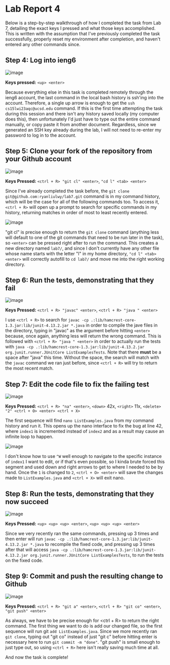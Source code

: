 # Lab Report 4
Below is a step-by-step walkthrough of how I completed the task from Lab 7, detailing the exact keys I pressed and what those keys accomplished. This is written with the assumption that I've previously completed the task successfully, properly reset my environment after completion, and haven't entered any other commands since.

## Step 4: Log into ieng6
![image](https://user-images.githubusercontent.com/110417482/221448000-72da5b67-3d7d-49fe-be32-aeb004b5b602.png)

**Keys pressed:** `<up> <enter>`

Because everything else in this task is completed remotely through the ieng6 account, the last command in the local bash history is ssh'ing into the account. Therefore, a single up arrow is enough to get the `ssh cs15lwi23aqc@ucsd.edu` command. If this is the first time attempting the task during this session and there isn't any history saved locally (my computer does this), then unfortunately I'd just have to type out the entire command manually, or copy paste it from another document. Regardless, since we generated an SSH key already during the lab, I will not need to re-enter my password to log in to the account.

## Step 5: Clone your fork of the repository from your Github account
![image](https://user-images.githubusercontent.com/110417482/221451662-cbd54df0-4a6c-447b-9dc9-dff00ad07a26.png)

**Keys Pressed:** `<ctrl + R> "git cl" <enter>`, `"cd l" <tab> <enter>`

Since I've already completed the task before, the `git clone git@github.com:ryanliulwy/lab7.git` command is in my command history, which will be the case for all of the following commands too. To access it, `<ctrl + R>` will open up a prompt to search for specific commands in my history, returning matches in order of most to least recently entered. 

![image](https://user-images.githubusercontent.com/110417482/221448727-dfaa7e1d-1e43-4b06-bdd6-e3e43f5a45ad.png)

"git cl" is precise enough to return the `git clone` command (anything less will default to one of the git commands that need to be run later in the task), so `<enter>` can be pressed right after to run the command. This creates a new directory named `lab7/`, and since I don't currently have any other file whose name starts with the letter "l" in my home directory, `"cd l" <tab> <enter>` will correctly autofill to `cd lab7/` and move me into the right working directory.


## Step 6: Run the tests, demonstrating that they fail
![image](https://user-images.githubusercontent.com/110417482/221451900-486c432d-019c-4d9c-bf4c-d927cd899764.png)

**Keys Pressed:** `<ctrl + R> "javac" <enter>`, `<ctrl + R> "java " <enter>`

I use `<ctrl + R>` to search for `javac -cp .:lib/hamcrest-core-1.3.jar:lib/junit-4.13.2.jar *.java` in order to compile the jave files in the directory, typing in "javac" as the argument before hitting `<enter>` because, once again, anything less will return the wrong command. This is followed with `<ctrl + R> "java " <enter>` in order to actually run the tests with `java -cp .:lib/hamcrest-core-1.3.jar:lib/junit-4.13.2.jar org.junit.runner.JUnitCore ListExamplesTests`. Note that there **must** be a space after "java" this time. Without the space, the search will match with the `javac` command we ran just before, since `<ctrl + R>` will try to return the most recent match.

## Step 7: Edit the code file to fix the failing test
![image](https://user-images.githubusercontent.com/110417482/221452169-36dc8bd5-d563-4622-9fa9-d1cb1488dfc4.png)

**Keys Pressed:** `<ctrl + R> "na" <enter>`, `<down>` 42x, `<right>` 11x, `<delete> "2" <ctrl + O> <enter> <ctrl + X>`

The first sequence will find `nano ListExamples.java` from my command history and run it. This opens up the nano interface to fix the bug at line 42, where `index1` is incremented instead of `index2` and as a result may cause an infinite loop to happen.

![image](https://user-images.githubusercontent.com/110417482/221450923-7dc529f0-ef3f-48c6-861a-e69118ec0973.png)

I don't know how to use `^W` well enough to navigate to the specific instance of `index1` I want to edit, or if that's even possible, so I kinda brute forced this segment and used down and right arrows to get to where I needed to be by hand. Once the `1` is changed to `2`, `<ctrl + O> <enter>` will save the changes made to `ListExamples.java` and `<ctrl + X>` will exit nano.

## Step 8: Run the tests, demonstrating that they now succeed
![image](https://user-images.githubusercontent.com/110417482/221452282-6ce54cf5-7d4d-4a01-abfe-2f4c171b86cb.png)

**Keys Pressed:** `<up> <up> <up> <enter>`, `<up> <up> <up> <enter>`

Since we very recently ran the same commands, pressing up 3 times and then enter will run `javac -cp .:lib/hamcrest-core-1.3.jar:lib/junit-4.13.2.jar *.java` to recompile the fixed code, and pressing up 3 times after that will access `java -cp .:lib/hamcrest-core-1.3.jar:lib/junit-4.13.2.jar org.junit.runner.JUnitCore ListExamplesTests`, to run the tests on the fixed code.

## Step 9: Commit and push the resulting change to Github

![image](https://user-images.githubusercontent.com/110417482/221452877-e92251ef-8e26-4107-8b74-ac472a99cc02.png)

**Keys Pressed:** `<ctrl + R> "git a" <enter>`, `<ctrl + R> "git co" <enter>`, `"git push" <enter>`

As always, we have to be precise enough for <ctrl + R> to return the right command. The first thing we want to do is add our changed file, so the first sequence will run git `add ListExamples.java`. Since we more recently ran `git clone`, typing out "git co" instead of just "git c" before hitting enter is necessary here to run `git commit -m "done"`. "git push" is small enough to just type out, so using `<ctrl + R>` here isn't really saving much time at all.

And now the task is complete!
